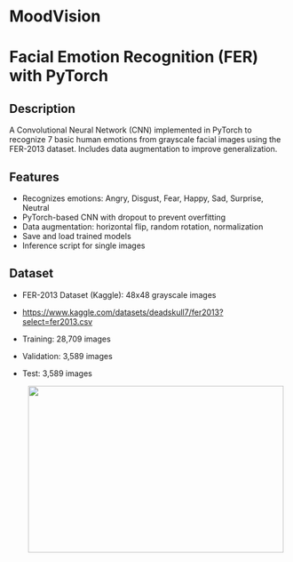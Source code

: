 # MoodVision
# Facial Emotion Recognition (FER) with PyTorch

## Description
A Convolutional Neural Network (CNN) implemented in PyTorch to recognize 7 basic human emotions from grayscale facial images using the FER-2013 dataset. Includes data augmentation to improve generalization.

## Features
- Recognizes emotions: Angry, Disgust, Fear, Happy, Sad, Surprise, Neutral
- PyTorch-based CNN with dropout to prevent overfitting
- Data augmentation: horizontal flip, random rotation, normalization
- Save and load trained models
- Inference script for single images

## Dataset
- FER-2013 Dataset (Kaggle): 48x48 grayscale images
-  https://www.kaggle.com/datasets/deadskull7/fer2013?select=fer2013.csv
- Training: 28,709 images
- Validation: 3,589 images
- Test: 3,589 images

   <p align="center">
   <img width="460" height="300" src="https://images.steamusercontent.com/ugc/853850382734842718/CF3080C4459B40AA450C3ADCA07E52A6E7B9F3CA/?imw=5000&imh=5000&ima=fit&impolicy=Letterbox&imcolor=%23000000&letterbox=false">
   </p>

